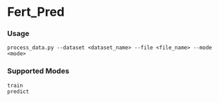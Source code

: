 # Fert_Pred

### Usage
``` process_data.py --dataset <dataset_name> --file <file_name> --mode <mode> ```

### Supported Modes
``` 
train
predict
```
